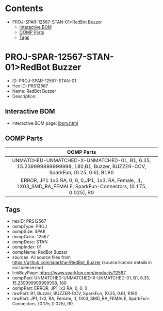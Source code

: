 



Contents
========

* [PROJ-SPAR-12567-STAN-01>RedBot Buzzer](#proj-spar-12567-stan-01redbot-buzzer)
	* [Interactive BOM](#interactive-bom)
	* [OOMP Parts](#oomp-parts)
	* [Tags](#tags)

# PROJ-SPAR-12567-STAN-01>RedBot Buzzer

- ID: PROJ-SPAR-12567-STAN-01
- Hex ID: PRS12567
- Name: RedBot Buzzer
- Description: 

## Interactive BOM

- Interactive BOM page: [ibom.html](kicad/bom/ibom.html)

## OOMP Parts
  

|OOMP Parts|
| :---: |
|UNMATCHED-UNMATCHED-X-UNMATCHED-01, B1, 6.35, 15.239999999999998, 180,B1, Buzzer, BUZZER-CCV, SparkFun, (0.25, 0.6), R180|
|ERROR, JP1 1x3 RA, 0, 0, 0,JP1, 1x3, RA, Female, .1, 1X03_SMD_RA_FEMALE, SparkFun-Connectors, (0.175, 0.025), R0|

## Tags

- hexID: PRS12567
- oompType: PROJ
- oompSize: SPAR
- oompColor: 12567
- oompDesc: STAN
- oompIndex: 01
- oompName: RedBot Buzzer
- sources: All source files from https://github.com/sparkfun/RedBot_Buzzer (source licence details in srcLicense.md)
- linkBuyPage: https://www.sparkfun.com/products/12567
- oompPart: UNMATCHED-UNMATCHED-X-UNMATCHED-01, B1, 6.35, 15.239999999999998, 180
- oompPart: ERROR, JP1 1x3 RA, 0, 0, 0
- rawPart: B1, Buzzer, BUZZER-CCV, SparkFun, (0.25, 0.6), R180
- rawPart: JP1, 1x3, RA, Female, .1, 1X03_SMD_RA_FEMALE, SparkFun-Connectors, (0.175, 0.025), R0
